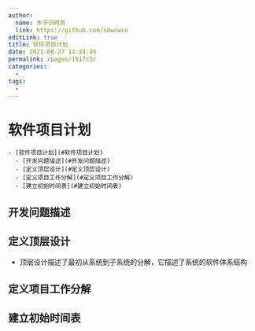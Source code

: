 ```yaml
---
author: 
  name: 木子识时务
  link: https://github.com/sbwcwso
editLink: true
title: 软件项目计划
date: 2021-08-27 14:24:45
permalink: /pages/1517c3/
categories: 
  - 
tags: 
  - 
---
```


# 软件项目计划

```markmap
- [软件项目计划](#软件项目计划)
  - [开发问题描述](#开发问题描述)
  - [定义顶层设计](#定义顶层设计)
  - [定义项目工作分解](#定义项目工作分解)
  - [建立初始时间表](#建立初始时间表)
```

## 开发问题描述

## 定义顶层设计

* 顶层设计描述了最初从系统到子系统的分解，它描述了系统的软件体系结构

## 定义项目工作分解

## 建立初始时间表
